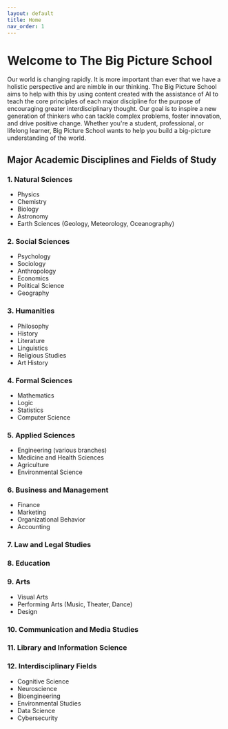 ```yaml
---
layout: default
title: Home
nav_order: 1
---
```


# **Welcome to The Big Picture School**

Our world is changing rapidly. It is more important than ever that we have a holistic perspective and are nimble in our thinking. The Big Picture School aims to help with this by using content created with the assistance of AI to teach the core principles of each major discipline for the purpose of encouraging greater interdisciplinary thought. Our goal is to inspire a new generation of thinkers who can tackle complex problems, foster innovation, and drive positive change. Whether you're a student, professional, or lifelong learner, Big Picture School wants to help you build a big-picture understanding of the world.

## Major Academic Disciplines and Fields of Study

### 1. Natural Sciences
* Physics
* Chemistry
* Biology
* Astronomy
* Earth Sciences (Geology, Meteorology, Oceanography)

### 2. Social Sciences
* Psychology
* Sociology
* Anthropology
* Economics
* Political Science
* Geography

### 3. Humanities
* Philosophy
* History
* Literature
* Linguistics
* Religious Studies
* Art History

### 4. Formal Sciences
* Mathematics
* Logic
* Statistics
* Computer Science

### 5. Applied Sciences
* Engineering (various branches)
* Medicine and Health Sciences
* Agriculture
* Environmental Science

### 6. Business and Management
* Finance
* Marketing
* Organizational Behavior
* Accounting

### 7. Law and Legal Studies

### 8. Education

### 9. Arts
* Visual Arts
* Performing Arts (Music, Theater, Dance)
* Design

### 10. Communication and Media Studies

### 11. Library and Information Science

### 12. Interdisciplinary Fields
* Cognitive Science
* Neuroscience
* Bioengineering
* Environmental Studies
* Data Science
* Cybersecurity
